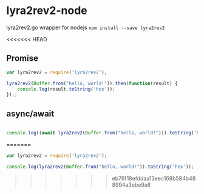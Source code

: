 # lyra2rev2-node
lyra2rev2.go wrapper for nodejs
`npm install --save lyra2rev2`

<<<<<<< HEAD
## Promise

```JavaScript
var lyra2rev2 = require('lyra2rev2');

lyra2rev2(Buffer.from("hello, world!")).then(function(result) {
	console.log(result.toString('hex'));
});;
```

## async/await

```JavaScript

console.log((await lyra2rev2(Buffer.from("hello, world!"))).toString('hex'));

```
=======
```JavaScript
var lyra2rev2 = require('lyra2rev2');

console.log(lyra2rev2(Buffer.from("hello, world!")).toString('hex'));
```
>>>>>>> eb76f18efddaa13eec169b584b488994a3ebe9a6
